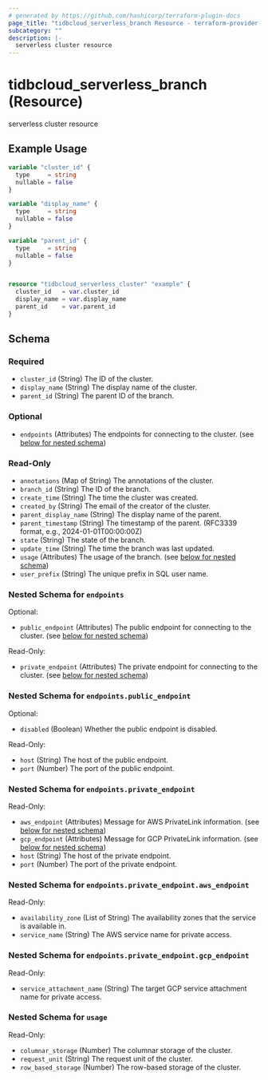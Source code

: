 ```yaml
---
# generated by https://github.com/hashicorp/terraform-plugin-docs
page_title: "tidbcloud_serverless_branch Resource - terraform-provider-tidbcloud"
subcategory: ""
description: |-
  serverless cluster resource
---
```


# tidbcloud_serverless_branch (Resource)

serverless cluster resource

## Example Usage

```terraform
variable "cluster_id" {
  type     = string
  nullable = false
}

variable "display_name" {
  type     = string
  nullable = false
}

variable "parent_id" {
  type     = string
  nullable = false
}


resource "tidbcloud_serverless_cluster" "example" {
  cluster_id   = var.cluster_id
  display_name = var.display_name
  parent_id    = var.parent_id
}
```

<!-- schema generated by tfplugindocs -->
## Schema

### Required

- `cluster_id` (String) The ID of the cluster.
- `display_name` (String) The display name of the cluster.
- `parent_id` (String) The parent ID of the branch.

### Optional

- `endpoints` (Attributes) The endpoints for connecting to the cluster. (see [below for nested schema](#nestedatt--endpoints))

### Read-Only

- `annotations` (Map of String) The annotations of the cluster.
- `branch_id` (String) The ID of the branch.
- `create_time` (String) The time the cluster was created.
- `created_by` (String) The email of the creator of the cluster.
- `parent_display_name` (String) The display name of the parent.
- `parent_timestamp` (String) The timestamp of the parent. (RFC3339 format, e.g., 2024-01-01T00:00:00Z)
- `state` (String) The state of the branch.
- `update_time` (String) The time the branch was last updated.
- `usage` (Attributes) The usage of the branch. (see [below for nested schema](#nestedatt--usage))
- `user_prefix` (String) The unique prefix in SQL user name.

<a id="nestedatt--endpoints"></a>
### Nested Schema for `endpoints`

Optional:

- `public_endpoint` (Attributes) The public endpoint for connecting to the cluster. (see [below for nested schema](#nestedatt--endpoints--public_endpoint))

Read-Only:

- `private_endpoint` (Attributes) The private endpoint for connecting to the cluster. (see [below for nested schema](#nestedatt--endpoints--private_endpoint))

<a id="nestedatt--endpoints--public_endpoint"></a>
### Nested Schema for `endpoints.public_endpoint`

Optional:

- `disabled` (Boolean) Whether the public endpoint is disabled.

Read-Only:

- `host` (String) The host of the public endpoint.
- `port` (Number) The port of the public endpoint.


<a id="nestedatt--endpoints--private_endpoint"></a>
### Nested Schema for `endpoints.private_endpoint`

Read-Only:

- `aws_endpoint` (Attributes) Message for AWS PrivateLink information. (see [below for nested schema](#nestedatt--endpoints--private_endpoint--aws_endpoint))
- `gcp_endpoint` (Attributes) Message for GCP PrivateLink information. (see [below for nested schema](#nestedatt--endpoints--private_endpoint--gcp_endpoint))
- `host` (String) The host of the private endpoint.
- `port` (Number) The port of the private endpoint.

<a id="nestedatt--endpoints--private_endpoint--aws_endpoint"></a>
### Nested Schema for `endpoints.private_endpoint.aws_endpoint`

Read-Only:

- `availability_zone` (List of String) The availability zones that the service is available in.
- `service_name` (String) The AWS service name for private access.


<a id="nestedatt--endpoints--private_endpoint--gcp_endpoint"></a>
### Nested Schema for `endpoints.private_endpoint.gcp_endpoint`

Read-Only:

- `service_attachment_name` (String) The target GCP service attachment name for private access.




<a id="nestedatt--usage"></a>
### Nested Schema for `usage`

Read-Only:

- `columnar_storage` (Number) The columnar storage of the cluster.
- `request_unit` (String) The request unit of the cluster.
- `row_based_storage` (Number) The row-based storage of the cluster.
